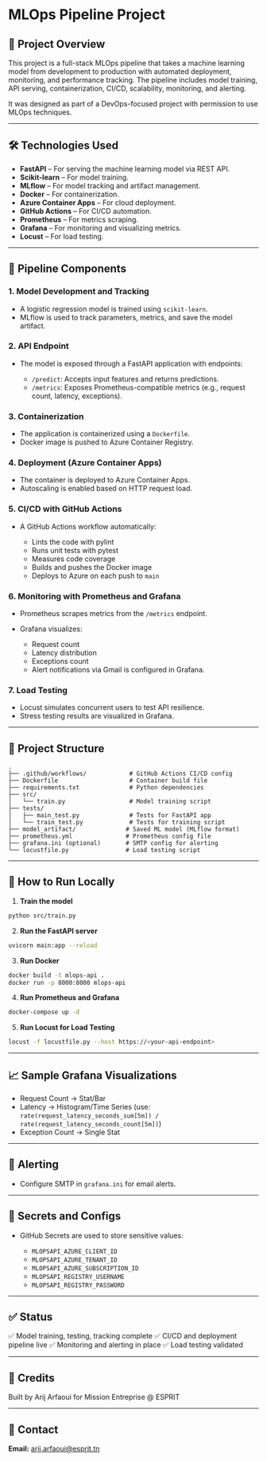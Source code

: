 # MLOps Pipeline Project

## 📌 Project Overview

This project is a full-stack MLOps pipeline that takes a machine learning model from development to production with automated deployment, monitoring, and performance tracking. The pipeline includes model training, API serving, containerization, CI/CD, scalability, monitoring, and alerting.

It was designed as part of a DevOps-focused project with permission to use MLOps techniques.

---

## 🛠️ Technologies Used

* **FastAPI** – For serving the machine learning model via REST API.
* **Scikit-learn** – For model training.
* **MLflow** – For model tracking and artifact management.
* **Docker** – For containerization.
* **Azure Container Apps** – For cloud deployment.
* **GitHub Actions** – For CI/CD automation.
* **Prometheus** – For metrics scraping.
* **Grafana** – For monitoring and visualizing metrics.
* **Locust** – For load testing.

---

## 🔄 Pipeline Components

### 1. **Model Development and Tracking**

* A logistic regression model is trained using `scikit-learn`.
* MLflow is used to track parameters, metrics, and save the model artifact.

### 2. **API Endpoint**

* The model is exposed through a FastAPI application with endpoints:

  * `/predict`: Accepts input features and returns predictions.
  * `/metrics`: Exposes Prometheus-compatible metrics (e.g., request count, latency, exceptions).

### 3. **Containerization**

* The application is containerized using a `Dockerfile`.
* Docker image is pushed to Azure Container Registry.

### 4. **Deployment (Azure Container Apps)**

* The container is deployed to Azure Container Apps.
* Autoscaling is enabled based on HTTP request load.

### 5. **CI/CD with GitHub Actions**

* A GitHub Actions workflow automatically:

  * Lints the code with pylint
  * Runs unit tests with pytest
  * Measures code coverage
  * Builds and pushes the Docker image
  * Deploys to Azure on each push to `main`

### 6. **Monitoring with Prometheus and Grafana**

* Prometheus scrapes metrics from the `/metrics` endpoint.
* Grafana visualizes:

  * Request count
  * Latency distribution
  * Exceptions count
  * Alert notifications via Gmail is configured in Grafana.

### 7. **Load Testing**

* Locust simulates concurrent users to test API resilience.
* Stress testing results are visualized in Grafana.

---

## 📂 Project Structure

```
.
├── .github/workflows/            # GitHub Actions CI/CD config
├── Dockerfile                    # Container build file
├── requirements.txt              # Python dependencies
├── src/
│   └── train.py                  # Model training script
├── tests/
│   ├── main_test.py              # Tests for FastAPI app
│   └── train_test.py             # Tests for training script
├── model_artifact/              # Saved ML model (MLflow format)
├── prometheus.yml               # Prometheus config file
├── grafana.ini (optional)       # SMTP config for alerting
└── locustfile.py                # Load testing script
```

---

## 🧪 How to Run Locally

1. **Train the model**

```bash
python src/train.py
```

2. **Run the FastAPI server**

```bash
uvicorn main:app --reload
```

3. **Run Docker**

```bash
docker build -t mlops-api .
docker run -p 8000:8000 mlops-api
```

4. **Run Prometheus and Grafana**

```bash
docker-compose up -d
```

5. **Run Locust for Load Testing**

```bash
locust -f locustfile.py --host https://<your-api-endpoint>
```

---

## 📈 Sample Grafana Visualizations

* Request Count → Stat/Bar
* Latency → Histogram/Time Series (use: `rate(request_latency_seconds_sum[5m]) / rate(request_latency_seconds_count[5m])`)
* Exception Count → Single Stat

---

## 🔔 Alerting

* Configure SMTP in `grafana.ini` for email alerts.

---

## 🔐 Secrets and Configs

* GitHub Secrets are used to store sensitive values:

  * `MLOPSAPI_AZURE_CLIENT_ID`
  * `MLOPSAPI_AZURE_TENANT_ID`
  * `MLOPSAPI_AZURE_SUBSCRIPTION_ID`
  * `MLOPSAPI_REGISTRY_USERNAME`
  * `MLOPSAPI_REGISTRY_PASSWORD`

---

## ✅ Status

✅ Model training, testing, tracking complete
✅ CI/CD and deployment pipeline live
✅ Monitoring and alerting in place
✅ Load testing validated

---

## 🙌 Credits

Built by Arij Arfaoui for Mission Entreprise @ ESPRIT

---

## 📧 Contact

**Email:** [arij.arfaoui@esprit.tn](mailto:arij.arfaoui@esprit.tn)

